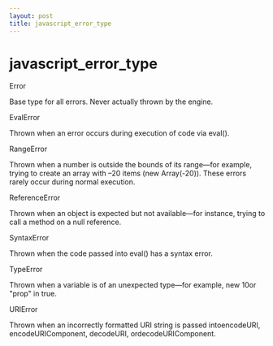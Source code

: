 ```yaml
---
layout: post
title: javascript_error_type
---
```

    
# javascript_error_type

Error

Base type for all errors. Never actually thrown by the engine.

EvalError

Thrown when an error occurs during execution of code via eval().

RangeError

Thrown when a number is outside the bounds of its range—for example, trying to create an array with –20 items (new Array(-20)). These errors rarely occur during normal execution.

ReferenceError

Thrown when an object is expected but not available—for instance, trying to call a method on a null reference.

SyntaxError

Thrown when the code passed into eval() has a syntax error.

TypeError

Thrown when a variable is of an unexpected type—for example, new 10or "prop" in true.

URIError

Thrown when an incorrectly formatted URI string is passed intoencodeURI, encodeURIComponent, decodeURI, ordecodeURIComponent.